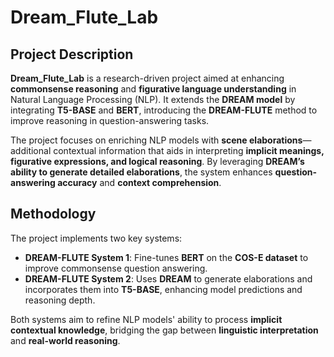 # Dream_Flute_Lab

## Project Description

**Dream_Flute_Lab** is a research-driven project aimed at enhancing **commonsense reasoning** and **figurative language understanding** in Natural Language Processing (NLP). It extends the **DREAM model** by integrating **T5-BASE** and **BERT**, introducing the **DREAM-FLUTE** method to improve reasoning in question-answering tasks.

The project focuses on enriching NLP models with **scene elaborations**—additional contextual information that aids in interpreting **implicit meanings, figurative expressions, and logical reasoning**. By leveraging **DREAM’s ability to generate detailed elaborations**, the system enhances **question-answering accuracy** and **context comprehension**.

## Methodology

The project implements two key systems:

- **DREAM-FLUTE System 1**: Fine-tunes **BERT** on the **COS-E dataset** to improve commonsense question answering.
- **DREAM-FLUTE System 2**: Uses **DREAM** to generate elaborations and incorporates them into **T5-BASE**, enhancing model predictions and reasoning depth.

Both systems aim to refine NLP models' ability to process **implicit contextual knowledge**, bridging the gap between **linguistic interpretation** and **real-world reasoning**.
